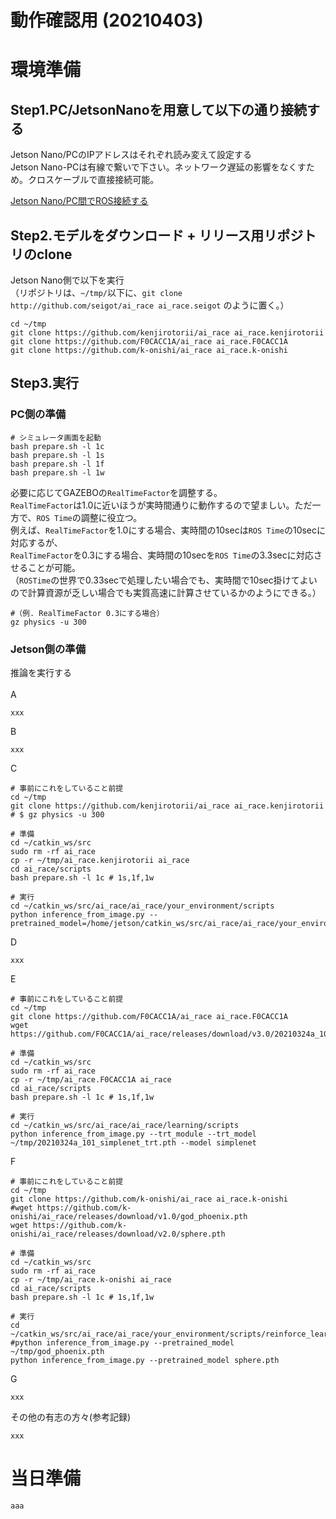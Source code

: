 # 動作確認用 (20210403)

# 環境準備
## Step1.PC/JetsonNanoを用意して以下の通り接続する <br>

Jetson Nano/PCのIPアドレスはそれぞれ読み変えて設定する <br>
Jetson Nano-PCは有線で繋いで下さい。ネットワーク遅延の影響をなくすため。クロスケーブルで直接接続可能。 <br>

[Jetson Nano/PC間でROS接続する](https://qiita.com/seigot/items/a6eaebccfd427bb315b4)

## Step2.モデルをダウンロード + リリース用リポジトリのclone

Jetson Nano側で以下を実行<br>
（リポジトリは、`~/tmp/`以下に、`git clone http://github.com/seigot/ai_race ai_race.seigot` のように置く。）<br>

```
cd ~/tmp
git clone https://github.com/kenjirotorii/ai_race ai_race.kenjirotorii
git clone https://github.com/F0CACC1A/ai_race ai_race.F0CACC1A
git clone https://github.com/k-onishi/ai_race ai_race.k-onishi
```

## Step3.実行

### PC側の準備

```
# シミュレータ画面を起動
bash prepare.sh -l 1c
bash prepare.sh -l 1s
bash prepare.sh -l 1f
bash prepare.sh -l 1w
```

必要に応じてGAZEBOの`RealTimeFactor`を調整する。<br>
`RealTimeFactor`は1.0に近いほうが実時間通りに動作するので望ましい。ただ一方で、`ROS Time`の調整に役立つ。<br>
例えば、`RealTimeFactor`を1.0にする場合、実時間の10secは`ROS Time`の10secに対応するが、<br>
`RealTimeFactor`を0.3にする場合、実時間の10secを`ROS Time`の3.3secに対応させることが可能。<br>
（`ROSTime`の世界で0.33secで処理したい場合でも、実時間で10sec掛けてよいので計算資源が乏しい場合でも実質高速に計算させているかのようにできる。）<br>

```
#（例. RealTimeFactor 0.3にする場合）
gz physics -u 300
```

### Jetson側の準備

推論を実行する<br>
<br>
A

```
xxx
```

B
```
xxx
```

C

```
# 事前にこれをしていること前提
cd ~/tmp
git clone https://github.com/kenjirotorii/ai_race ai_race.kenjirotorii
# $ gz physics -u 300

# 準備
cd ~/catkin_ws/src
sudo rm -rf ai_race
cp -r ~/tmp/ai_race.kenjirotorii ai_race
cd ai_race/scripts
bash prepare.sh -l 1c # 1s,1f,1w

# 実行
cd ~/catkin_ws/src/ai_race/ai_race/your_environment/scripts
python inference_from_image.py --pretrained_model=/home/jetson/catkin_ws/src/ai_race/ai_race/your_environment/models/submit_20210326.pth
```

D

```
xxx
```

E

```
# 事前にこれをしていること前提
cd ~/tmp
git clone https://github.com/F0CACC1A/ai_race ai_race.F0CACC1A
wget https://github.com/F0CACC1A/ai_race/releases/download/v3.0/20210324a_101_simplenet_trt.pth

# 準備
cd ~/catkin_ws/src
sudo rm -rf ai_race
cp -r ~/tmp/ai_race.F0CACC1A ai_race
cd ai_race/scripts
bash prepare.sh -l 1c # 1s,1f,1w

# 実行
cd ~/catkin_ws/src/ai_race/ai_race/learning/scripts
python inference_from_image.py --trt_module --trt_model ~/tmp/20210324a_101_simplenet_trt.pth --model simplenet
```

F

```
# 事前にこれをしていること前提
cd ~/tmp
git clone https://github.com/k-onishi/ai_race ai_race.k-onishi
#wget https://github.com/k-onishi/ai_race/releases/download/v1.0/god_phoenix.pth
wget https://github.com/k-onishi/ai_race/releases/download/v2.0/sphere.pth

# 準備
cd ~/catkin_ws/src
sudo rm -rf ai_race
cp -r ~/tmp/ai_race.k-onishi ai_race
cd ai_race/scripts
bash prepare.sh -l 1c # 1s,1f,1w

# 実行
cd ~/catkin_ws/src/ai_race/ai_race/your_environment/scripts/reinforce_learning
#python inference_from_image.py --pretrained_model ~/tmp/god_phoenix.pth
python inference_from_image.py --pretrained_model sphere.pth
```

G

```
xxx
```

その他の有志の方々(参考記録)

```
xxx
```

# 当日準備

```
aaa
```
